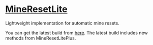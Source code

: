 [MineResetLite](https://polymart.org/resource/mineresetlite.137)
=============

Lightweight implementation for automatic mine resets.

You can get the latest build from [here](https://polymart.org/resource/mineresetlite.137).  The latest build includes new methods from MineResetLitePlus.
